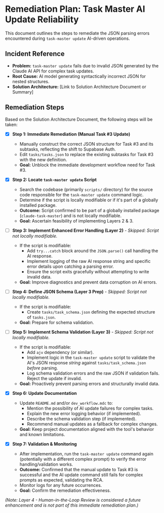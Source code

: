 # Remediation Plan: Task Master AI Update Reliability

This document outlines the steps to remediate the JSON parsing errors encountered during `task-master update` AI-driven operations.

## Incident Reference

- **Problem:** `task-master update` fails due to invalid JSON generated by the Claude AI API for complex task updates.
- **Root Cause:** AI model generating syntactically incorrect JSON for nested structures.
- **Solution Architecture:** [Link to Solution Architecture Document or Summary]

## Remediation Steps

Based on the Solution Architecture Document, the following steps will be taken:

- [x] **Step 1: Immediate Remediation (Manual Task #3 Update)**
    - Manually construct the correct JSON structure for Task #3 and its subtasks, reflecting the shift to Supabase Auth.
    - Edit `tasks/tasks.json` to replace the existing subtasks for Task #3 with the new definition.
    - **Goal:** Unblock the immediate development workflow need for Task #3.

- [x] **Step 2: Locate `task-master update` Script**
    - Search the codebase (primarily `scripts/` directory) for the source code responsible for the `task-master update` command logic.
    - Determine if the script is locally modifiable or if it's part of a globally installed package.
    - **Outcome:** Script confirmed to be part of a globally installed package (`claude-task-master`) and is not locally modifiable.
    - **Goal:** Ascertain feasibility of implementing Layers 2 & 3.

- [ ] **Step 3: Implement Enhanced Error Handling (Layer 2)** - *Skipped: Script not locally modifiable.*
    - If the script is modifiable:
        - Add `try...catch` block around the `JSON.parse()` call handling the AI response.
        - Implement logging of the raw AI response string and specific error details upon catching a parsing error.
        - Ensure the script exits gracefully without attempting to write invalid data.
    - **Goal:** Improve diagnostics and prevent data corruption on AI errors.

- [ ] **Step 4: Define JSON Schema (Layer 3 Prep)** - *Skipped: Script not locally modifiable.*
    - If the script is modifiable:
        - Create `tasks/task_schema.json` defining the expected structure of `tasks.json`.
    - **Goal:** Prepare for schema validation.

- [ ] **Step 5: Implement Schema Validation (Layer 3)** - *Skipped: Script not locally modifiable.*
    - If the script is modifiable:
        - Add `ajv` dependency (or similar).
        - Implement logic in the `task-master update` script to validate the AI's JSON response *string* against `tasks/task_schema.json` *before* parsing.
        - Log schema validation errors and the raw JSON if validation fails. Reject the update if invalid.
    - **Goal:** Proactively prevent parsing errors and structurally invalid data.

- [x] **Step 6: Update Documentation**
    - Update `README.md` and/or `dev_workflow.mdc` to:
        - Mention the possibility of AI update failures for complex tasks.
        - Explain the new error logging behavior (if implemented).
        - Describe the schema validation step (if implemented).
        - Recommend manual updates as a fallback for complex changes.
    - **Goal:** Keep project documentation aligned with the tool's behavior and known limitations.

- [x] **Step 7: Validation & Monitoring**
    - After implementation, run the `task-master update` command again (potentially with a different complex prompt) to verify the error handling/validation works.
    - **Outcome:** Confirmed that the manual update to Task #3 is successful and the AI update command still fails for complex prompts as expected, validating the RCA.
    - Monitor logs for any future occurrences.
    - **Goal:** Confirm the remediation effectiveness.

*(Note: Layer 4 - Human-in-the-Loop Review is considered a future enhancement and is not part of this immediate remediation plan.)* 